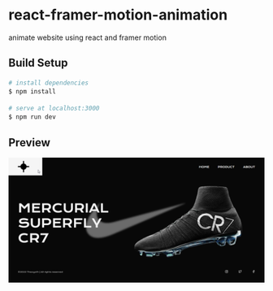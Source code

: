 # react-framer-motion-animation

animate website using react and framer motion

## Build Setup

```bash
# install dependencies
$ npm install

# serve at localhost:3000
$ npm run dev

```

## Preview

![cr7 mercury](./src/assets/preview-website.png "Text to show on mouseover")
